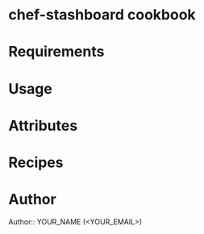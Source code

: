 # chef-stashboard cookbook

# Requirements

# Usage

# Attributes

# Recipes

# Author

Author:: YOUR_NAME (<YOUR_EMAIL>)
